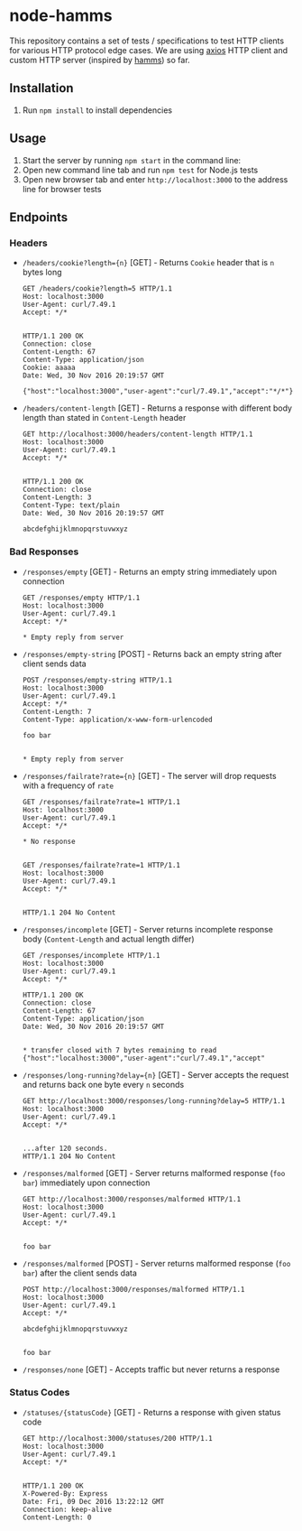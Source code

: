 # node-hamms

This repository contains a set of tests / specifications to test HTTP clients for various HTTP protocol edge cases.
We are using [axios](https://github.com/mzabriskie/axios) HTTP client and custom HTTP server (inspired by [hamms](https://github.com/kevinburke/hamms)) so far.

## Installation

1. Run ```npm install``` to install dependencies

## Usage

1. Start the server by running ```npm start``` in the command line:
2. Open new command line tab and run ```npm test``` for Node.js tests
3. Open new browser tab and enter ```http://localhost:3000``` to the address line for browser tests

## Endpoints

### Headers

* ```/headers/cookie?length={n}``` [GET] - Returns ```Cookie``` header that is ```n``` bytes long

    ```
    GET /headers/cookie?length=5 HTTP/1.1
    Host: localhost:3000
    User-Agent: curl/7.49.1
    Accept: */*


    HTTP/1.1 200 OK
    Connection: close
    Content-Length: 67
    Content-Type: application/json
    Cookie: aaaaa
    Date: Wed, 30 Nov 2016 20:19:57 GMT

    {"host":"localhost:3000","user-agent":"curl/7.49.1","accept":"*/*"}
    ```

 * ```/headers/content-length``` [GET] - Returns a response with different body length than stated in ```Content-Length``` header

    ```
    GET http://localhost:3000/headers/content-length HTTP/1.1
    Host: localhost:3000
    User-Agent: curl/7.49.1
    Accept: */*
    
    
    HTTP/1.1 200 OK
    Connection: close
    Content-Length: 3
    Content-Type: text/plain
    Date: Wed, 30 Nov 2016 20:19:57 GMT
    
    abcdefghijklmnopqrstuvwxyz
    ```

### Bad Responses

* ```/responses/empty``` [GET] - Returns an empty string immediately upon connection

  ```
  GET /responses/empty HTTP/1.1
  Host: localhost:3000
  User-Agent: curl/7.49.1
  Accept: */*

  * Empty reply from server
  ```

* ```/responses/empty-string``` [POST] - Returns back an empty string after client sends data

  ```
  POST /responses/empty-string HTTP/1.1
  Host: localhost:3000
  User-Agent: curl/7.49.1
  Accept: */*
  Content-Length: 7
  Content-Type: application/x-www-form-urlencoded

  foo bar


  * Empty reply from server
  ```

* ```/responses/failrate?rate={n}``` [GET] - The server will drop requests with a frequency of ```rate```

  ```
  GET /responses/failrate?rate=1 HTTP/1.1
  Host: localhost:3000
  User-Agent: curl/7.49.1
  Accept: */*

  * No response


  GET /responses/failrate?rate=1 HTTP/1.1
  Host: localhost:3000
  User-Agent: curl/7.49.1
  Accept: */*


  HTTP/1.1 204 No Content
  ```

* ```/responses/incomplete``` [GET] - Server returns incomplete response body (```Content-Length``` and actual length differ)

  ```
  GET /responses/incomplete HTTP/1.1
  Host: localhost:3000
  User-Agent: curl/7.49.1
  Accept: */*
 
  HTTP/1.1 200 OK
  Connection: close
  Content-Length: 67
  Content-Type: application/json
  Date: Wed, 30 Nov 2016 20:19:57 GMT


  * transfer closed with 7 bytes remaining to read
  {"host":"localhost:3000","user-agent":"curl/7.49.1","accept"
  ```

* ```/responses/long-running?delay={n}``` [GET] - Server accepts the request and returns back one byte every ```n``` seconds

    ```
    GET http://localhost:3000/responses/long-running?delay=5 HTTP/1.1
    Host: localhost:3000
    User-Agent: curl/7.49.1
    Accept: */*


    ...after 120 seconds.
    HTTP/1.1 204 No Content
    ```

* ```/responses/malformed``` [GET] - Server returns malformed response (```foo bar```) immediately upon connection

    ```
    GET http://localhost:3000/responses/malformed HTTP/1.1
    Host: localhost:3000
    User-Agent: curl/7.49.1
    Accept: */*


    foo bar
    ```

* ```/responses/malformed``` [POST] - Server returns malformed response (```foo bar```) after the client sends data

    ```
    POST http://localhost:3000/responses/malformed HTTP/1.1
    Host: localhost:3000
    User-Agent: curl/7.49.1
    Accept: */*

    abcdefghijklmnopqrstuvwxyz
    
    
    foo bar
    ```

* ```/responses/none``` [GET] - Accepts traffic but never returns a response

### Status Codes

* ```/statuses/{statusCode}``` [GET] - Returns a response with given status code

    ```
    GET http://localhost:3000/statuses/200 HTTP/1.1
    Host: localhost:3000
    User-Agent: curl/7.49.1
    Accept: */*
    
    
    HTTP/1.1 200 OK
    X-Powered-By: Express
    Date: Fri, 09 Dec 2016 13:22:12 GMT
    Connection: keep-alive
    Content-Length: 0
    ```
